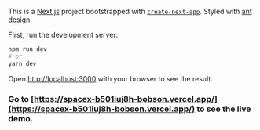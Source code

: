 This is a [Next.js](https://nextjs.org/) project bootstrapped with [`create-next-app`](https://github.com/vercel/next.js/tree/canary/packages/create-next-app). Styled with [ant design](https://ant.design/).

First, run the development server:

```bash
npm run dev
# or
yarn dev
```

Open [http://localhost:3000](http://localhost:3000) with your browser to see the result.

### Go to [https://spacex-b501iuj8h-bobson.vercel.app/](https://spacex-b501iuj8h-bobson.vercel.app/) to see the live demo.
